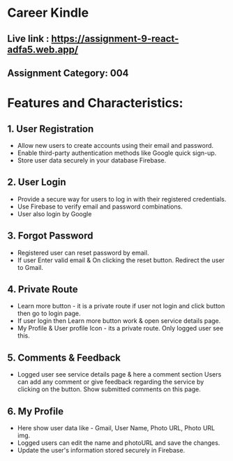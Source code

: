 # Career Kindle
## Live link : https://assignment-9-react-adfa5.web.app/
## Assignment Category: 004 

# Features and Characteristics:
## 1. User Registration
* Allow new users to create accounts using their email and password.
* Enable third-party authentication methods like Google quick sign-up.
* Store user data securely in your database Firebase.

## 2. User Login
* Provide a secure way for users to log in with their registered credentials.
* Use Firebase to verify email and password combinations.
* User also login by Google

## 3. Forgot Password
* Registered user can reset password by email.
* If user Enter valid email & On clicking the reset button. Redirect the user to Gmail.

## 4. Private Route
* Learn more button - it is a private route if user not   login and click button then go to login page.
* If user login then Learn more button work & open service details page.
* My Profile & User profile Icon - its a private route. Only logged user see this.

## 5. Comments & Feedback
* Logged user see service details page & here a comment section Users can add any comment or give feedback regarding the service by clicking on the button. Show submitted comments  on this page. 

## 6. My Profile
* Here show user data like - Gmail, User Name, Photo URL, Photo URL img.
* Logged users can edit the name and photoURL and save the changes.
* Update the user's information stored securely in Firebase.

